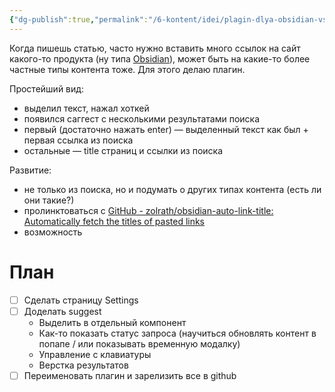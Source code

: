 ```yaml
---
{"dg-publish":true,"permalink":"/6-kontent/idei/plagin-dlya-obsidian-vstavlyayushhij-ssylki-na-sajty-iz-gugl/"}
---
```


Когда пишешь статью, часто нужно вставить много ссылок на сайт какого-то продукта (ну типа [Obsidian](https://obsidian.md/)), может быть на какие-то более частные типы контента тоже.
Для этого делаю плагин.

Простейший вид:
- выделил текст, нажал хоткей
- появился саггест с несколькими результатами поиска
- первый (достаточно нажать enter) — выделенный текст как был + первая ссылка из поиска 
- остальные — title страниц и ссылки из поиска

Развитие:
- не только из поиска, но и подумать о других типах контента (есть ли они такие?)
- пролинктоваться с  [GitHub - zolrath/obsidian-auto-link-title: Automatically fetch the titles of pasted links](https://github.com/zolrath/obsidian-auto-link-title)
- возможность 

# План
- [ ] Сделать страницу Settings
- [ ] Доделать suggest
	- Выделить в отдельный компонент
	- Как-то показать статус запроса (научиться обновлять контент в попапе / или показывать временную модалку)
	- Управление с клавиатуры
	- Верстка результатов
- [ ] Переименовать плагин и зарелизить все в github
